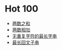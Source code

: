 # Hot 100

- [两数之和](./1-two-sum/index.ts)
- [两数相加](./2-add-two-numbers/index.ts)
- [无重复字符的最长字串](./3-length-of-longest-substing/index.ts)
- [最长回文子串](./5-longest-palindrome/index.ts)
